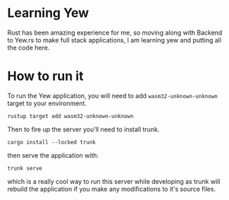 # Learning Yew

Rust has been amazing experience for me, so moving along with Backend to Yew.rs to make full stack applications, I am learning yew and putting all the code here.

# How to run it

To run the Yew application, you will need to add `wasm32-unknown-unknown` target to your environment.


```
rustup target add wasm32-unknown-unknown
```

Then to fire up the server you'll need to install trunk.


```
cargo install --locked trunk
```

then serve the application with:


```
trunk serve
```


which is a really cool way to run this server while developing as trunk will rebuild the application if you make any modifications to it's source files.
